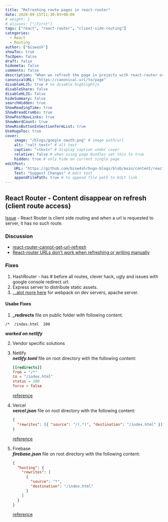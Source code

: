 ```yaml
---
title: "Refreshing route pages in react-router"
date: 2020-09-15T11:30:03+00:00
# weight: 1
# aliases: ["/first"]
tags: ["react", "react-router", "client-side-routing"]
categories:
  - React
  - Routing
author: ["biswash"]
showToc: true
TocOpen: false
draft: false
hidemeta: false
comments: false
description: "When we refresh the page in projects with react-router or any other client side routing,it returns 404. That is because the route doesnot exist on the backend; only exists on the front end. So, we need to configure to direct the request to the same index.html file"
canonicalURL: "https://canonical.url/to/page"
disableHLJS: true # to disable highlightjs
disableShare: false
disableHLJS: false
hideSummary: false
searchHidden: true
ShowReadingTime: true
ShowBreadCrumbs: true
ShowPostNavLinks: true
ShowWordCount: true
ShowRssButtonInSectionTermList: true
UseHugoToc: true
cover:
    image: "/blogs/google oauth.png" # image path/url
    alt: "<alt text>" # alt text
    caption: "<text>" # display caption under cover
    relative: false # when using page bundles set this to true
    hidden: true # only hide on current single page
editPost:
    URL: "https://github.com/bisw4sh/hugo-blogs/blob/main/content/react-router-issue.md"
    Text: "Suggest Changes" # edit text
    appendFilePath: true # to append file path to Edit link
---
```


## React Router - Content disappear on refresh (client route access)

[Issue](https://stackoverflow.com/questions/27928372/react-router-urls-dont-work-when-refreshing-or-writing-manually/54765884) - React Router is client side routing and when a url is requested to server, it has no such route.

### Discussion

- [react-router-cannot-get-url-refresh](https://ui.dev/react-router-cannot-get-url-refresh)
- [React-router URLs don't work when refreshing or writing manually](https://stackoverflow.com/questions/27928372/react-router-urls-dont-work-when-refreshing-or-writing-manually/54765884)

### Fixes

1. HashRouter - has # before all routes, clever hack, ugly and issues with google console redirect url.
2. Express server to distribute static assets.
3. [...alot more here](https://ui.dev/react-router-cannot-get-url-refresh) for webpack on dev servers, apache server.

#### Usabe Fixes

1. **\_redirects** file on public folder with following content.

```
/*  /index.html  200
```

**_worked on netlify_**

2. Vendor specific solutions

1. Netlify  
   **_netlify.toml_** file on root directory with the following content:

   ```toml
   [[redirects]]
   from = "/*"
   to = "/index.html"
   status = 200
   force = false
   ```

   [reference](https://stackoverflow.com/questions/55990467/catch-all-redirect-for-create-react-app-in-netlify)

1. Vercel  
   **_vercel.json_** file on root directory with the following content:

   ```json
   {
     "rewrites": [{ "source": "/(.*)", "destination": "/index.html" }]
   }
   ```

   [reference](https://stackoverflow.com/questions/73749585/vercel-how-to-return-index-html-on-every-route-change)

1. Firebase  
   **_firebase.json_** file on root directory with the following content:

   ```json
   {
     "hosting": {
       "rewrites": [
         {
           "source": "*",
           "destination": "/index.html"
         }
       ]
     }
   }
   ```

   [reference](https://stackoverflow.com/questions/27928372/react-router-urls-dont-work-when-refreshing-or-writing-manually/54765884)
